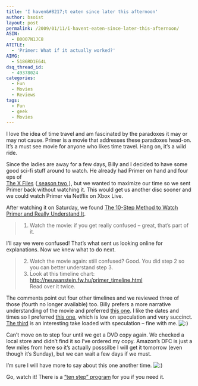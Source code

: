 ```yaml
---
title: 'I haven&#8217;t eaten since later this afternoon'
author: bsoist
layout: post
permalink: /2009/01/11/i-havent-eaten-since-later-this-afternoon/
ASIN:
  - B0007N1JC8
ATITLE:
  - 'Primer: What if it actually worked?'
AIMG:
  - 5186RD1E64L
dsq_thread_id:
  - 49378024
categories:
  - Fun
  - Movies
  - Reviews
tags:
  - Fun
  - geek
  - Movies
---
```

I love the idea of time travel and am fascinated by the paradoxes it may or may not cause. Primer is a movie that addresses these paradoxes head-on. It&#8217;s a must see movie for anyone who likes time travel. Hang on, it&#8217;s a wild ride. 

Since the ladies are away for a few days, Billy and I decided to have some good sci-fi stuff around to watch. He already had Primer on hand and four eps of  
[The X Files][1]<img src="http://www.assoc-amazon.com/e/ir?t=weifyoasme-20&#038;l=as2&#038;o=1&#038;a=B000UZDO5I" width="1" height="1" border="0" alt="" style="border:none !important; margin:0px !important;" /> ([ season two ][2]<img src="http://www.assoc-amazon.com/e/ir?t=weifyoasme-20&#038;l=as2&#038;o=1&#038;a=B000BOH98G" width="1" height="1" border="0" alt="" style="border:none !important; margin:0px !important;" />), but we wanted to maximize our time so we sent Primer back without watching it. This would get us another disc sooner and we could watch Primer via Netflix on Xbox Live. 

After watching it on Saturday, we found [The 10-Step Method to Watch Primer and Really Understand It][3]. 

> 1. Watch the movie: if you get really confused &#8211; great, that&#8217;s part of it. 

I&#8217;ll say we were confused! That&#8217;s what sent us looking online for explanations. Now we knew what to do next.

> 2. Watch the movie again: still confused? Good. You did step 2 so you can better understand step 3.  
> 3. Look at this timeline chart: <http://neuwanstein.fw.hu/primer_timeline.html>  
> Read over it twice. 

The comments point out four other timelines and we reviewed three of those (fourth no longer available) too. Billy prefers a more narrative understanding of the movie and preferred [this one][4]. I like the dates and times so I preferred [this one][5], which is low on speculation and very succinct. [The third][6] is an interesting take loaded with speculation &#8211; fine with me. <img src='http://archive.whsjr.soistmann.com/oped/wp-includes/images/smilies/icon_smile.gif' alt=':)' class='wp-smiley' /> 

Can&#8217;t move on to step four until we get a DVD copy again. We checked a local store and didn&#8217;t find it so I&#8217;ve ordered my copy. Amazon&#8217;s DFC is just a few miles from here so it&#8217;s actually posssilbe I will get it tomorrow (even though it&#8217;s Sunday), but we can wait a few days if we must.

I&#8217;m sure I will have more to say about this one another time. <img src='http://archive.whsjr.soistmann.com/oped/wp-includes/images/smilies/icon_smile.gif' alt=':)' class='wp-smiley' /> 

Go, watch it! There is a [&#8220;ten step&#8221; program][7] for you if you need it.

 [1]: http://www.amazon.com/gp/product/B000UZDO5I?ie=UTF8&#038;tag=weifyoasme-20&#038;linkCode=as2&#038;camp=1789&#038;creative=390957&#038;creativeASIN=B000UZDO5I
 [2]: http://www.amazon.com/gp/product/B000BOH98G?ie=UTF8&#038;tag=weifyoasme-20&#038;linkCode=as2&#038;camp=1789&#038;creative=390957&#038;creativeASIN=B000BOH98G
 [3]: http://primermovie.com/phpBB2/viewtopic.php?t=1003
 [4]: http://primermovie.com/phpBB2/viewtopic.php?t=344
 [5]: http://primermovie.com/phpBB2/viewtopic.php?t=1130
 [6]: http://primermovie.com/phpBB2/viewtopic.php?t=1116
 [7]: http://www.primermovie.com/phpBB2/viewtopic.php?p=4206638&#038;sid=9ad916bbdfcd11fb2cd3587c2a554118